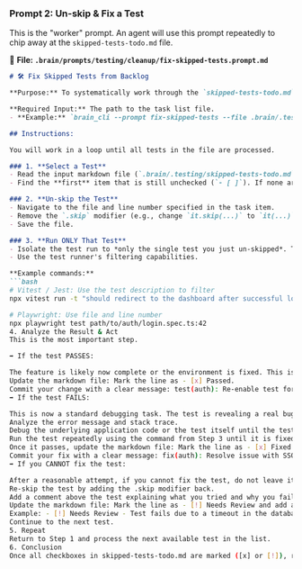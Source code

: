 ### Prompt 2: Un-skip & Fix a Test

This is the "worker" prompt. An agent will use this prompt repeatedly to chip away at the `skipped-tests-todo.md` file.

📁 **File: `.brain/prompts/testing/cleanup/fix-skipped-tests.prompt.md`**
```md
# 🛠️ Fix Skipped Tests from Backlog

**Purpose:** To systematically work through the `skipped-tests-todo.md` file, un-skipping, running, and fixing one test at a time.

**Required Input:** The path to the task list file.
- **Example:** `brain_cli --prompt fix-skipped-tests --file .brain/.testing/skipped-tests-todo.md`

## Instructions:

You will work in a loop until all tests in the file are processed.

### 1. **Select a Test**
- Read the input markdown file (`.brain/.testing/skipped-tests-todo.md`).
- Find the **first** item that is still unchecked (`- [ ]`). If none are left, your job is complete.

### 2. **Un-skip the Test**
- Navigate to the file and line number specified in the task item.
- Remove the `.skip` modifier (e.g., change `it.skip(...)` to `it(...)`).
- Save the file.

### 3. **Run ONLY That Test**
- Isolate the test run to *only the single test you just un-skipped*. This is critical for focus and speed.
- Use the test runner's filtering capabilities.

**Example commands:**
```bash
# Vitest / Jest: Use the test description to filter
npx vitest run -t "should redirect to the dashboard after successful login with SSO"

# Playwright: Use file and line number
npx playwright test path/to/auth/login.spec.ts:42
4. Analyze the Result & Act
This is the most important step.

➡️ If the test PASSES:

The feature is likely now complete or the environment is fixed. This is the best-case scenario.
Update the markdown file: Mark the line as - [x] Passed.
Commit your change with a clear message: test(auth): Re-enable test for SSO login
➡️ If the test FAILS:

This is now a standard debugging task. The test is revealing a real bug or is outdated.
Analyze the error message and stack trace.
Debug the underlying application code or the test itself until the test passes.
Run the test repeatedly using the command from Step 3 until it is fixed.
Once it passes, update the markdown file: Mark the line as - [x] Fixed.
Commit your fix with a clear message: fix(auth): Resolve issue with SSO redirection logic and un-skip test
➡️ If you CANNOT fix the test:

After a reasonable attempt, if you cannot fix the test, do not leave it failing.
Re-skip the test by adding the .skip modifier back.
Add a comment above the test explaining what you tried and why you failed.
Update the markdown file: Mark the line as - [!] Needs Review and add a note.
Example: - [!] Needs Review - Test fails due to a timeout in the database mock. Unsure how to resolve.
Continue to the next test.
5. Repeat
Return to Step 1 and process the next available test in the list.
6. Conclusion
Once all checkboxes in skipped-tests-todo.md are marked ([x] or [!]), report that the task is complete and summarize the results (e.g., "I have processed all 15 skipped tests: 8 passed immediately, 6 were fixed, and 1 needs human review.").